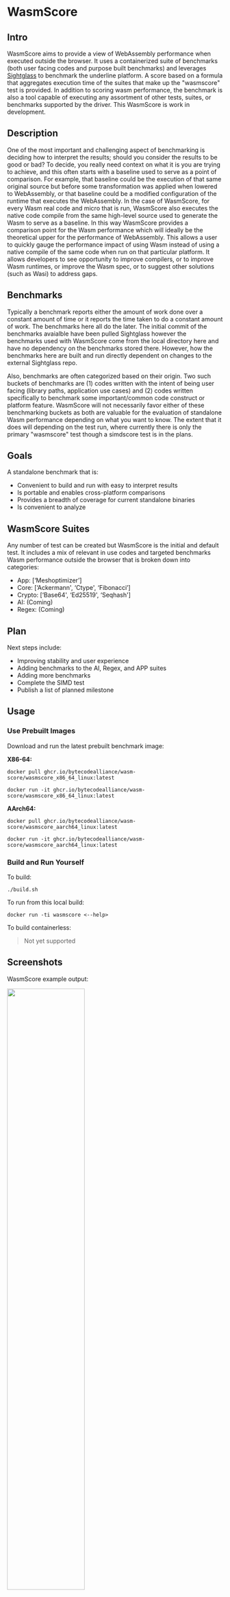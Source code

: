 # WasmScore

## Intro
WasmScore aims to provide a view of WebAssembly performance when executed outside the browser. It uses a containerized suite of benchmarks (both user facing codes and purpose built benchmarks) and leverages [Sightglass](https://github.com/bytecodealliance/sightglass) to benchmark the underline platform. A score based on a formula that aggregates execution time of the suites that make up the "wasmscore" test is provided. In addition to scoring wasm performance, the benchmark is also a tool capable of executing any assortment of other tests, suites, or benchmarks supported by the driver. This WasmScore is work in development.

## Description
One of the most important and challenging aspect of benchmarking is deciding how to interpret the results; should you consider the results to be good or bad? To decide, you really need context on what it is you are trying to achieve, and this often starts with a baseline used to serve as a point of comparison. For example, that baseline could be the execution of that same original source but before some transformation was applied when lowered to WebAssembly, or that baseline could be a modified configuration of the runtime that executes the WebAssembly. In the case of WasmScore, for every Wasm real code and micro that is run, WasmScore also executes the native code compile from the same high-level source used to generate the Wasm to serve as a baseline. In this way WasmScore provides a comparison point for the Wasm performance which will ideally be the theoretical upper for the performance of WebAssembly. This allows a user to quickly gauge the performance impact of using Wasm instead of using a native compile of the same code when run on that particular platform. It allows developers to see opportunity to improve compilers, or to improve Wasm runtimes, or improve the Wasm spec, or to suggest other solutions (such as Wasi) to address gaps.

## Benchmarks
Typically a benchmark reports either the amount of work done over a constant amount of time or it reports the time taken to do a constant amount of work. The benchmarks here all do the later. The initial commit of the benchmarks avaialble have been pulled Sightglass however the benchmarks used with WasmScore come from the local directory here and have no dependency on the benchmarks stored there. However, how the benchmarks here are built and run directly dependent on changes to the external Sightglass repo.

Also, benchmarks are often categorized based on their origin. Two such buckets of benchmarks are (1) codes written with the intent of being user facing (library paths, application use cases) and (2) codes written specifically to benchmark some important/common code construct or platform feature. WasmScore will not necessarily favor either of these benchmarking buckets as both are valuable for the evaluation of standalone Wasm performance depending on what you want to know. The extent that it does will depending on the test run, where currently there is only the primary "wasmscore" test though a simdscore test is in the plans.

## Goals
A standalone benchmark that is:
- Convenient to build and run with easy to interpret results
- Is portable and enables cross-platform comparisons
- Provides a breadth of coverage for current standalone binaries
- Is convenient to analyze

## WasmScore Suites
Any number of test can be created but WasmScore is the initial and default test. It includes a mix of relevant in use codes and targeted benchmarks Wasm performance outside the browser that is broken down into categories:
- App:  [‘Meshoptimizer’]
- Core: [‘Ackermann', ‘Ctype', ‘Fibonacci’]
- Crypto: [‘Base64', ‘Ed25519', ‘Seqhash']
- AI: (Coming)
- Regex: (Coming)

## Plan
Next steps include:
- Improving stability and user experience
- Adding benchmarks to the AI, Regex, and APP suites
- Adding more benchmarks
- Complete the SIMD test
- Publish a list of planned milestone

## Usage

### Use Prebuilt Images

Download and run the latest prebuilt benchmark image:

**X86-64:**
```
docker pull ghcr.io/bytecodealliance/wasm-score/wasmscore_x86_64_linux:latest
```
```
docker run -it ghcr.io/bytecodealliance/wasm-score/wasmscore_x86_64_linux:latest
```
**AArch64:**
```
docker pull ghcr.io/bytecodealliance/wasm-score/wasmscore_aarch64_linux:latest
```
```
docker run -it ghcr.io/bytecodealliance/wasm-score/wasmscore_aarch64_linux:latest
```

### Build and Run Yourself

To build:
```
./build.sh
```
To run from this local build:
```
docker run -ti wasmscore <--help>
```

To build containerless:
> Not yet supported

## Screenshots

WasmScore example output:

<img src="https://github.com/bytecodealliance/wasm-score/blob/main/docs/assets/Screenshot-WasmScore.png" height="60%" width="60%" >